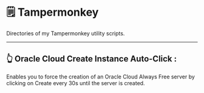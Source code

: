 # 🗒️ Tampermonkey

Directories of my Tampermonkey utility scripts.

---

## 👆 Oracle Cloud Create Instance Auto-Click :

Enables you to force the creation of an Oracle Cloud Always Free server by clicking on Create every 30s until the server is created.
